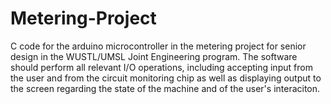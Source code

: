 # Metering-Project
C code for the arduino microcontroller in the metering project for senior design in the WUSTL/UMSL Joint Engineering program. The software should perform all relevant I/O operations, including accepting input from the user and from the circuit monitoring chip as well as displaying output to the screen regarding the state of the machine and of the user's interaciton.

